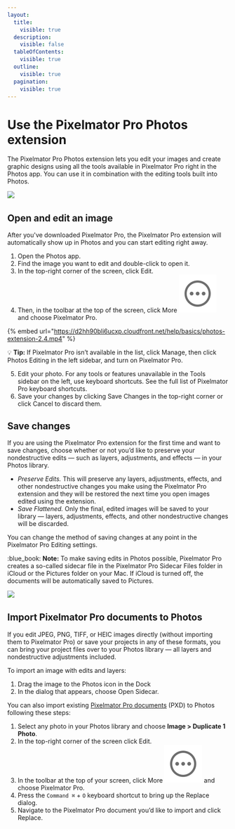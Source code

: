```yaml
---
layout:
  title:
    visible: true
  description:
    visible: false
  tableOfContents:
    visible: true
  outline:
    visible: true
  pagination:
    visible: true
---
```


# Use the Pixelmator Pro Photos extension

The Pixelmator Pro Photos extension lets you edit your images and create graphic designs using all the tools available in Pixelmator Pro right in the Photos app. You can use it in combination with the editing tools built into Photos.

![](https://help.pixelmator.com/pixelmator-pro/3.5/assets/English/1652094176000.jpeg)

## Open and edit an image

After you've downloaded Pixelmator Pro, the Pixelmator Pro extension will automatically show up in Photos and you can start editing right away.

1. Open the Photos app.
2. Find the image you want to edit and double-click to open it.
3. In the top-right corner of the screen, click Edit.
4. Then, in the toolbar at the top of the screen, click More <img src="../.gitbook/assets/More.png" alt="" data-size="line"> and choose Pixelmator Pro.

{% embed url="https://d2hh90bli6ucxp.cloudfront.net/help/basics/photos-extension-2.4.mp4" %}

:bulb: **Tip:** If Pixelmator Pro isn’t available in the list, click Manage, then click Photos Editing in the left sidebar, and turn on Pixelmator Pro.

5. Edit your photo. For any tools or features unavailable in the Tools sidebar on the left, use keyboard shortcuts. See the full list of Pixelmator Pro keyboard shortcuts.
6. Save your changes by clicking Save Changes in the top-right corner or click Cancel to discard them.

## Save changes

If you are using the Pixelmator Pro extension for the first time and want to save changes, choose whether or not you’d like to preserve your nondestructive edits — such as layers, adjustments, and effects — in your Photos library.

* _Preserve Edits._ This will preserve any layers, adjustments, effects, and other nondestructive changes you make using the Pixelmator Pro extension and they will be restored the next time you open images edited using the extension.
* _Save Flattened._ Only the final, edited images will be saved to your library — layers, adjustments, effects, and other nondestructive changes will be discarded.

You can change the method of saving changes at any point in the Pixelmator Pro Editing settings.

:blue\_book: **Note:** To make saving edits in Photos possible, Pixelmator Pro creates a so-called sidecar file in the Pixelmator Pro Sidecar Files folder in iCloud or the Pictures folder on your Mac. If iCloud is turned off, the documents will be automatically saved to Pictures.

![](https://help.pixelmator.com/pixelmator-pro/3.5/assets/English/1651849183000.jpeg)

## Import Pixelmator Pro documents to Photos

If you edit JPEG, PNG, TIFF, or HEIC images directly (without importing them to Pixelmator Pro) or save your projects in any of these formats, you can bring your project files over to your Photos library — all layers and nondestructive adjustments included.

To import an image with edits and layers:

1. Drag the image to the Photos icon in the Dock
2. In the dialog that appears, choose Open Sidecar.

You can also import existing [Pixelmator Pro documents](../create-open-and-save-images/about-the-pixelmator-pro-file-format.md) (PXD) to Photos following these steps:

1. Select any photo in your Photos library and choose **Image > Duplicate 1 Photo**.
2. In the top-right corner of the screen click Edit.
3. In the toolbar at the top of your screen, click More <img src="../.gitbook/assets/More.png" alt="" data-size="line"> and choose Pixelmator Pro.
4. Press the `Command ⌘` + `O` keyboard shortcut to bring up the Replace dialog.
5. Navigate to the Pixelmator Pro document you’d like to import and click Replace.

